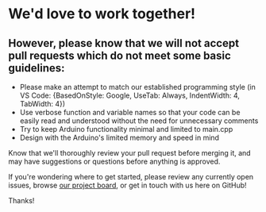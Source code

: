 # We'd love to work together!

## However, please know that we will not accept pull requests which do not meet some basic guidelines:

- Please make an attempt to match our established programming style (in VS Code: {BasedOnStyle: Google, UseTab: Always, IndentWidth: 4, TabWidth: 4})
- Use verbose function and variable names so that your code can be easily read and understood without the need for unnecessary comments
- Try to keep Arduino functionality minimal and limited to main.cpp
- Design with the Arduino's limited memory and speed in mind

Know that we'll thoroughly review your pull request before merging it, and may have suggestions or questions before anything is approved.

If you're wondering where to get started, please review any currently open issues, browse [our project board](https://github.com/orgs/Matt-and-Gib/projects/1), or get in touch with us here on GitHub!

Thanks!
